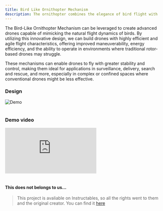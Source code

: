 ```yaml
---
title: Bird Like Ornithopter Mechanism
description: The ornithopter combines the elegance of bird flight with the challenges of mechanical engineering.
---
```


The Bird-Like Ornithopter Mechanism can be leveraged to create advanced drones capable of mimicking the natural flight dynamics of birds. By utilizing this innovative design, we can build drones with highly efficient and agile flight characteristics, offering improved maneuverability, energy efficiency, and the ability to operate in environments where traditional rotor-based drones may struggle.

These mechanisms can enable drones to fly with greater stability and control, making them ideal for applications in surveillance, delivery, search and rescue, and more, especially in complex or confined spaces where conventional drones might be less effective.

### Design
![Demo](https://content.instructables.com/F7B/TIKD/M5V22GKL/F7BTIKDM5V22GKL.jpg?auto=webp&frame=1&width=1024&fit=bounds&md=MjAyNS0wMS0xMyAxNDo1Mjo1NS4w)
<br>
<br>

### Demo video
<iframe  src="https://www.youtube.com/embed/Uaq47GH-5HE" title="Ornithopter Fusion 360 design" frameborder="0" allow="accelerometer; autoplay; clipboard-write; encrypted-media; gyroscope; picture-in-picture; web-share" referrerpolicy="strict-origin-when-cross-origin" allowfullscreen></iframe><br><br>

#### This does not belongs to us...
> This project is avaliable on Instructables, so all the rights went to them and the original creator. You can find it [here](https://www.instructables.com/Create-a-Bird-Like-Ornithopter-Mechanism/) 